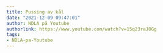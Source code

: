 ```yaml
---
title: Pussing av kål
date: "2021-12-09 09:47:01"
author: NDLA på Youtube
authorlink: https://www.youtube.com/watch?v=15q23raJ0Gg
tags:
- NDLA-pa-Youtube
---
```

